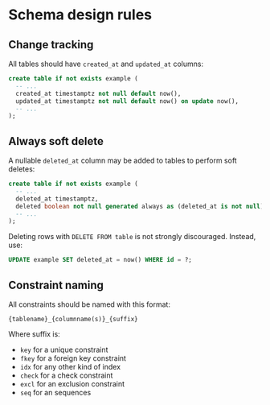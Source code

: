 # Schema design rules

## Change tracking

All tables should have `created_at` and `updated_at` columns:

```sql
create table if not exists example (
  -- ...
  created_at timestamptz not null default now(),
  updated_at timestamptz not null default now() on update now(),
  -- ...
);
```

## Always soft delete

A nullable `deleted_at` column may be added to tables to perform soft deletes:

```sql
create table if not exists example (
  -- ...
  deleted_at timestamptz,
  deleted boolean not null generated always as (deleted_at is not null) stored,
  -- ...
);
```

Deleting rows with `DELETE FROM table` is not strongly discouraged. Instead,
use:

```sql
UPDATE example SET deleted_at = now() WHERE id = ?;
```

## Constraint naming

All constraints should be named with this format:

```
{tablename}_{columnname(s)}_{suffix}
```

Where suffix is:

- `key` for a unique constraint
- `fkey` for a foreign key constraint
- `idx` for any other kind of index
- `check` for a check constraint
- `excl` for an exclusion constraint
- `seq` for an sequences
